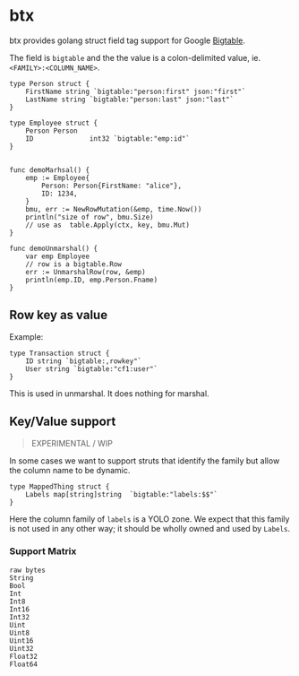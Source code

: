 # btx

btx provides golang struct field tag support for Google [Bigtable](https://pkg.go.dev/google.golang.org/cloud/bigtable).


The field is `bigtable` and the the value is a colon-delimited value, ie. `<FAMILY>:<COLUMN_NAME>`.

```
type Person struct {
    FirstName string `bigtable:"person:first" json:"first"`
    LastName string `bigtable:"person:last" json:"last"`
}

type Employee struct {
    Person Person
    ID              int32 `bigtable:"emp:id"`
}


func demoMarhsal() {
    emp := Employee{
        Person: Person{FirstName: "alice"},
        ID: 1234,
    }
    bmu, err := NewRowMutation(&emp, time.Now())
    println("size of row", bmu.Size)
    // use as  table.Apply(ctx, key, bmu.Mut)
}

func demoUnmarshal() {
    var emp Employee
    // row is a bigtable.Row
    err := UnmarshalRow(row, &emp)
    println(emp.ID, emp.Person.Fname)
}
```

## Row key as value

Example:

```
type Transaction struct {
    ID string `bigtable:,rowkey"`
    User string `bigtable:"cf1:user"`
}
```

This is used in unmarshal. It does nothing for marshal.

## Key/Value support

> EXPERIMENTAL / WIP

In some cases we want to support struts that identify the family but
allow the column name to be dynamic.

```
type MappedThing struct {
    Labels map[string]string  `bigtable:"labels:$$"`
}
```

Here the column family of `labels` is a YOLO zone. We expect that this family is not
used in any other way; it should be wholly owned and used by `Labels`.

### Support Matrix

```
raw bytes
String
Bool
Int
Int8
Int16
Int32
Uint
Uint8
Uint16
Uint32
Float32
Float64
```
